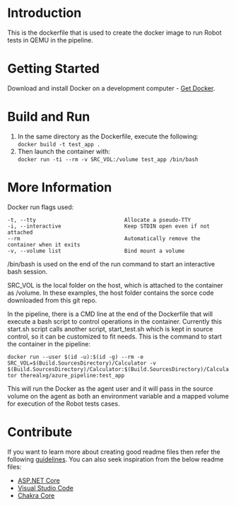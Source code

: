 # Introduction 
This is the dockerfile that is used to create the docker image to run Robot tests in QEMU in the pipeline.

# Getting Started
Download and install Docker on a development computer - [Get Docker](https://docs.docker.com/get-docker/).

# Build and Run
1.	In the same directory as the Dockerfile, execute the following:  
	`docker build -t test_app .`  
2.	Then launch the container with:  
	`docker run -ti --rm -v SRC_VOL:/volume test_app /bin/bash`
  
# More Information
Docker run flags used: 

    -t, --tty                            Allocate a pseudo-TTY
    -i, --interactive                    Keep STDIN open even if not attached
    --rm                                 Automatically remove the container when it exits
    -v, --volume list                    Bind mount a volume
  

/bin/bash is used on the end of the run command to start an interactive bash session.  

SRC\_VOL is the local folder on the host, which is attached to the container as /volume.  In these examples, the host folder contains the sorce code downloaded from this git repo.

In the pipeline, there is a CMD line at the end of the Dockerfile that will execute a bash script to control operations in the container.
Currently this start.sh script calls another script, start\_test.sh which is kept in source control, so it can be customized to fit needs.
This is the command to start the container in the pipeline:

  `docker run --user $(id -u):$(id -g) --rm -e SRC_VOL=$(Build.SourcesDirectory)/Calculator -v $(Build.SourcesDirectory)/Calculator:$(Build.SourcesDirectory)/Calculator therealxg/azure_pipeline:test_app`
  
This will run the Docker as the agent user and it will pass in the source volume on the agent as both an environment variable and a mapped volume for execution of the Robot tests cases.  
# Contribute
If you want to learn more about creating good readme files then refer the following [guidelines](https://docs.microsoft.com/en-us/azure/devops/repos/git/create-a-readme?view=azure-devops). You can also seek inspiration from the below readme files:
- [ASP.NET Core](https://github.com/aspnet/Home)
- [Visual Studio Code](https://github.com/Microsoft/vscode)
- [Chakra Core](https://github.com/Microsoft/ChakraCore)
